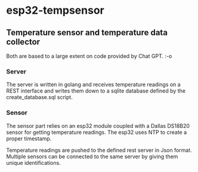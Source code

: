 # esp32-tempsensor

## Temperature sensor and temperature data collector

Both are based to a large extent on code provided by Chat GPT. :-o

### Server
The server is written in golang and receives temperature readings on a REST interface and writes them down to a sqlite database defined by the create_database.sql script.

### Sensor
The sensor part relies on an esp32 module coupled with a Dallas DS18B20 sensor for getting temperature readings. 
The esp32 uses NTP to create a proper timestamp.

Temperature readings are pushed to the defined rest server in Json format. Multiple sensors can be connected to the same server by giving them unique identifications.

